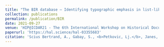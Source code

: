 ```yaml
---
title: "The BIR database – Identifying typographic emphasis in list-like historical documents."
collection: publications
permalink: /publication/BIR
date: 2021-09-27
venue: 'HIP@ICDAR21 - The 6th International Workshop on Historical Document Imaging and Processing'
paperurl: 'https://hal.science/hal-03355683'
citation: 'Scius Bertrand, A., Gabay, S., <b>Petkovic, Lj.</b>, Janes, J., Corbières, C., & Clérice, T. (2021). &quot;The BIR database – Identifying typographic emphasis in list-like historical documents&quot;.<i>The 6th International Workshop on Historical Document Imaging and Processing</i>.'
---
```

<!--[Download paper here](http://academicpages.github.io/files/paper1.pdf)-->

<!--Recommended citation: Your Name, You. (2009). "Paper Title Number 1." <i>Journal 1</i>. 1(1).-->